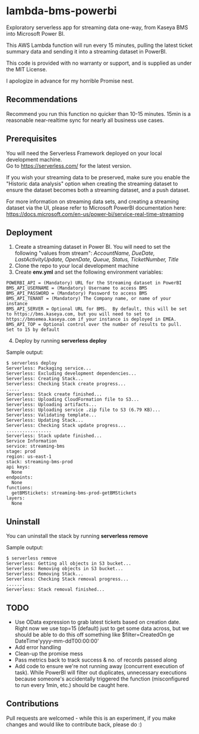 # lambda-bms-powerbi
Exploratory serverless app for streaming data one-way, from Kaseya BMS into Microsoft Power BI.

This AWS Lambda function will run every 15 minutes, pulling the latest ticket summary data and sending it into a streaming dataset in PowerBI.

This code is provided with no warranty or support, and is supplied as under the MIT License.

I apologize in advance for my horrible Promise nest.

## Recommendations

Recommend you run this function no quicker than 10-15 minutes.   15min is a reasonable near-realtime sync for nearly all business use cases.

## Prerequisites

You will need the Serverless Framework deployed on your local development machine.  
Go to https://serverless.com/ for the latest version.

If you wish your streaming data to be preserved, make sure you enable the "Historic data analysis" option when creating the streaming dataset to ensure the dataset becomes both a streaming dataset, and a push dataset.

For more information on streaming data sets, and creating a streaming dataset via the UI, please refer to Microsoft PowerBI documentation here: https://docs.microsoft.com/en-us/power-bi/service-real-time-streaming

## Deployment

1. Create a streaming dataset in Power BI.   You will need to set the following "values from stream":
 *AccountName, DueDate, LastActivityUpdate, OpenDate, Queue, Status, TicketNumber, Title*
2. Clone the repo to your local development machine
3. Create **env.yml** and set the following environment variables:

```
POWERBI_API = (Mandatory) URL for the Streaming dataset in PowerBI
BMS_API_USERNAME = (Mandatory) Username to access BMS
BMS_API_PASSWORD = (Mandatory) Password to access BMS
BMS_API_TENANT = (Mandatory) The Company name, or name of your instance
BMS_API_SERVER = Optional URL for BMS.  By default, this will be set to https://bms.kaseya.com, but you will need to set to https://bmsemea.kaseya.com if your instance is deployed in EMEA.
BMS_API_TOP = Optional control over the number of results to pull.  Set to 15 by default
```

4. Deploy by running **serverless deploy**

Sample output:
```
$ serverless deploy
Serverless: Packaging service...
Serverless: Excluding development dependencies...
Serverless: Creating Stack...
Serverless: Checking Stack create progress...
.....
Serverless: Stack create finished...
Serverless: Uploading CloudFormation file to S3...
Serverless: Uploading artifacts...
Serverless: Uploading service .zip file to S3 (6.79 KB)...
Serverless: Validating template...
Serverless: Updating Stack...
Serverless: Checking Stack update progress...
.................
Serverless: Stack update finished...
Service Information
service: streaming-bms
stage: prod
region: us-east-1
stack: streaming-bms-prod
api keys:
  None
endpoints:
  None
functions:
  getBMStickets: streaming-bms-prod-getBMStickets
layers:
  None
```

## Uninstall

You can uninstall the stack by running **serverless remove**

Sample output:
```
$ serverless remove
Serverless: Getting all objects in S3 bucket...
Serverless: Removing objects in S3 bucket...
Serverless: Removing Stack...
Serverless: Checking Stack removal progress...
.......
Serverless: Stack removal finished...
```

## TODO

* Use OData expression to grab latest tickets based on creation date.  Right now we use top=15 (default) just to get some data across, but we should be able to do this off something like $filter=CreatedOn ge DateTime'yyyy-mm-ddT00:00:00'
* Add error handling
* Clean-up the promise mess
* Pass metrics back to track success & no. of records passed along 
* Add code to ensure we're not running away (concurrent execution of task).  While PowerBI will filter out duplicates, unnecessary executions because someone's accidentally triggered the function (misconfigured to run every 1min, etc.) should be caught here.

## Contributions

Pull requests are welcomed - while this is an experiment, if you make changes and would like to contribute back, please do :)
